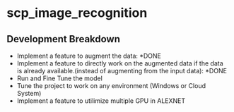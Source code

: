 # scp_image_recognition

## Development Breakdown
* Implement a feature to augment the data: *DONE
* Implement a feature to directly work on the augmented data if the data is already available.(instead of augmenting from the input data): *DONE
* Run and Fine Tune the model 
* Tune the project to work on any environment (Windows or Cloud System)
* Implement a feature to utilimize multiple GPU in ALEXNET 